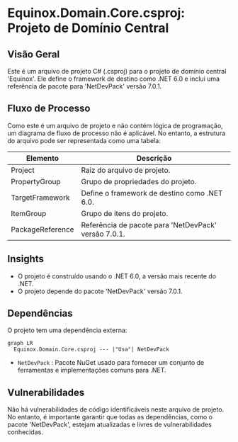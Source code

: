 # Equinox.Domain.Core.csproj: Projeto de Domínio Central

## Visão Geral
Este é um arquivo de projeto C# (.csproj) para o projeto de domínio central 'Equinox'. Ele define o framework de destino como .NET 6.0 e inclui uma referência de pacote para 'NetDevPack' versão 7.0.1.

## Fluxo de Processo
Como este é um arquivo de projeto e não contém lógica de programação, um diagrama de fluxo de processo não é aplicável. No entanto, a estrutura do arquivo pode ser representada como uma tabela:

| Elemento | Descrição |
| --- | --- |
| Project | Raiz do arquivo de projeto. |
| PropertyGroup | Grupo de propriedades do projeto. |
| TargetFramework | Define o framework de destino como .NET 6.0. |
| ItemGroup | Grupo de itens do projeto. |
| PackageReference | Referência de pacote para 'NetDevPack' versão 7.0.1. |

## Insights
- O projeto é construído usando o .NET 6.0, a versão mais recente do .NET.
- O projeto depende do pacote 'NetDevPack' versão 7.0.1.

## Dependências
O projeto tem uma dependência externa:

```mermaid
graph LR
  Equinox.Domain.Core.csproj --- |"Usa"| NetDevPack
```

- `NetDevPack` : Pacote NuGet usado para fornecer um conjunto de ferramentas e implementações comuns para .NET.

## Vulnerabilidades
Não há vulnerabilidades de código identificáveis neste arquivo de projeto. No entanto, é importante garantir que todas as dependências, como o pacote 'NetDevPack', estejam atualizadas e livres de vulnerabilidades conhecidas.